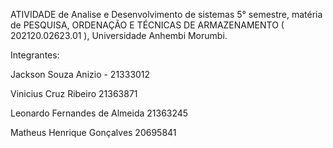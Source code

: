 ATIVIDADE de Analise e Desenvolvimento de sistemas 5° semestre, matéria de PESQUISA, ORDENAÇÃO E TÉCNICAS DE ARMAZENAMENTO ( 202120.02623.01 ), Universidade Anhembi Morumbi.

Integrantes:

Jackson Souza Anizio - 21333012

Vinicius Cruz Ribeiro 21363871

Leonardo Fernandes de Almeida 21363245

Matheus Henrique Gonçalves 20695841
